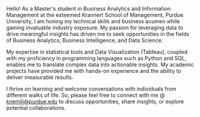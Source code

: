 Hello!
As a Master's student in Business Analytics and Information Management at the esteemed Krannert School of Management, Purdue University, I am honing my technical skills and business acumen while gaining invaluable industry exposure. My passion for leveraging data to drive meaningful insights has driven me to seek opportunities in the fields of Business Analytics, Business Intelligence, and Data Science.

My expertise in statistical tools and Data Visualization (Tableau), coupled with my proficiency in programming languages such as Python and SQL, enables me to translate complex data into actionable insights. My academic projects have provided me with hands-on experience and the ability to deliver measurable results.

I thrive on learning and welcome conversations with individuals from different walks of life. So, please feel free to connect with me @ knemili@purdue.edu to discuss opportunities, share insights, or explore potential collaborations.
